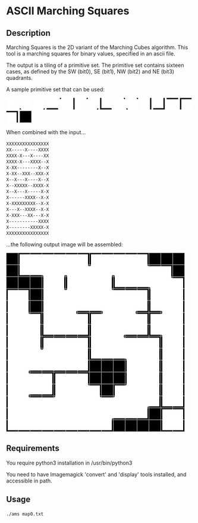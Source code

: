 # ASCII Marching Squares

## Description

Marching Squares is the 2D variant of the Marching Cubes algorithm.
This tool is a marching squares for binary values, specified in an ascii file.

The output is a tiling of a primitive set.
The primitive set contains sixteen cases, as defined by the SW (bit0), SE (bit1), NW (bit2) and NE (bit3) quadrants.

A sample primitive set that can be used:

![t0](t0.png "0x0")
![t1](t1.png "0x1")
![t2](t2.png "0x2")
![t3](t3.png "0x3")
![t4](t4.png "0x4")
![t5](t5.png "0x5")
![t6](t6.png "0x6")
![t7](t7.png "0x7")
![t8](t8.png "0x8")
![t9](t9.png "0x9")
![ta](ta.png "0xa")
![tb](tb.png "0xb")
![tc](tc.png "0xc")
![td](td.png "0xd")
![te](te.png "0xe")
![tf](tf.png "0xf")

When combined with the input...
```
XXXXXXXXXXXXXXXX
XX-----X----XXXX
XXXX-X---X----XX
XXXX-X---XXXX--X
X-XX--------X--X
X-XX--XXX--XXX-X
X--X---X----X--X
X--XXXXX--XXXX-X
X--X---X-----X-X
X------XXXX--X-X
X-XXXXXXXXX--X-X
X---X--XXXX--X-X
X-XXX---XX---X-X
X-----------XXXX
X--------XXXXX-X
XXXXXXXXXXXXXXXX
```

...the following output image will be assembled:

![output](output.png "output")

## Requirements

You require python3 installation in /usr/bin/python3

You need to have Imagemagick 'convert' and 'display' tools installed, and accessible in path.

## Usage

```
./ams map0.txt
```

